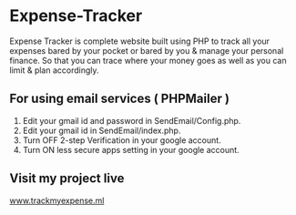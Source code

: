 # Expense-Tracker

Expense Tracker is complete website built using PHP to track all your expenses bared by your pocket or bared by you & manage your personal finance. So that you can trace where your money goes as well as you can limit & plan accordingly.

## For using email services ( PHPMailer )
1. Edit your gmail id and password in SendEmail/Config.php.
2. Edit your gmail id in SendEmail/index.php.
3. Turn OFF 2-step Verification in your google account.
4. Turn ON less secure apps setting in your google account.

## Visit my project live 
www.trackmyexpense.ml

